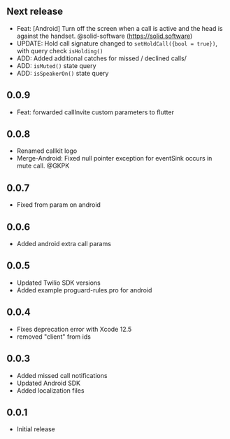 ## Next release
* Feat: [Android] Turn off the screen when a call is active and the head is against the handset. @solid-software (https://solid.software)
* UPDATE: Hold call signature changed to `setHoldCall({bool = true})`, with query check `isHolding()`
* ADD: Added additional catches for missed / declined calls/
* ADD: `isMuted()` state query
* ADD: `isSpeakerOn()` state query

## 0.0.9
* Feat: forwarded callInvite custom parameters to flutter

## 0.0.8
* Renamed callkit logo
* Merge-Android: Fixed null pointer exception for eventSink occurs in mute call. @GKPK

## 0.0.7
* Fixed from param on android

## 0.0.6
* Added android extra call params

## 0.0.5
* Updated Twilio SDK versions
* Added example proguard-rules.pro for android

## 0.0.4
* Fixes deprecation error with Xcode 12.5
* removed "client" from ids

## 0.0.3
* Added missed call notifications
* Updated Android SDK
* Added localization files

## 0.0.1

* Initial release

